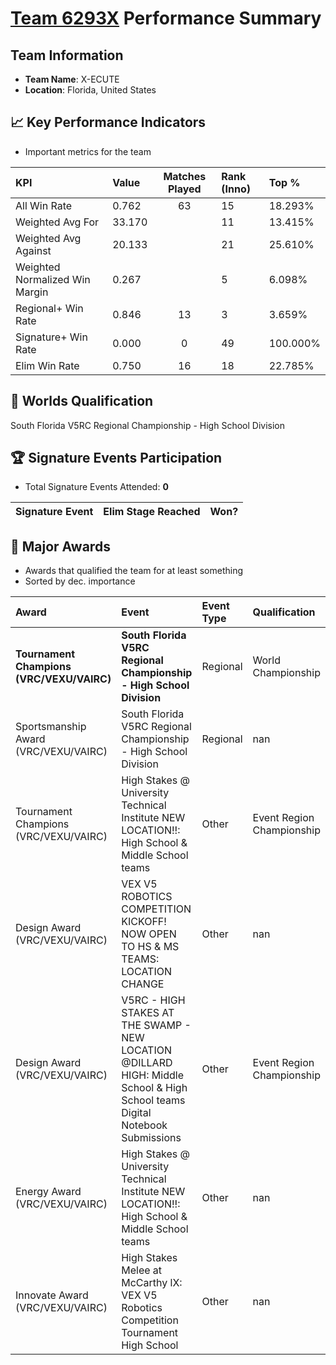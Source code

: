 # [Team 6293X](https://https://www.robotevents.com/teams/V5RC/6293X) Performance Summary

##  Team Information
- **Team Name**: X-ECUTE
- **Location**: Florida, United States

## 📈 Key Performance Indicators
- Important metrics for the team

| KPI | Value | Matches Played | Rank (Inno) | Top % |
|:---|:-----|:--------------:|:----|:-----|
| All Win Rate | 0.762 | 63 | 15 | 18.293% |
| Weighted Avg For | 33.170 |  | 11 | 13.415% |
| Weighted Avg Against | 20.133 |  | 21 | 25.610% |
| Weighted Normalized Win Margin | 0.267 |  | 5 | 6.098% |
| Regional+ Win Rate | 0.846 | 13 | 3 | 3.659% |
| Signature+ Win Rate | 0.000 | 0 | 49 | 100.000% |
| Elim Win Rate | 0.750 | 16 | 18 | 22.785% |


## 🎯 Worlds Qualification
South Florida V5RC Regional Championship - High School Division

## 🏆 Signature Events Participation
- Total Signature Events Attended: **0**

| Signature Event | Elim Stage Reached | Won? |
|:----------------|:-------------------|:----|


## 🥇 Major Awards
- Awards that qualified the team for at least something
- Sorted by dec. importance

| Award | Event | Event Type | Qualification |
|:------|:------|:-----------|:--------------|
| **Tournament Champions (VRC/VEXU/VAIRC)** | **South Florida V5RC Regional Championship - High School Division** | Regional | World Championship |
| Sportsmanship Award (VRC/VEXU/VAIRC) | South Florida V5RC Regional Championship - High School Division | Regional | nan |
| Tournament Champions (VRC/VEXU/VAIRC) | High Stakes @ University Technical Institute NEW LOCATION!!: High School & Middle School teams | Other | Event Region Championship |
| Design Award (VRC/VEXU/VAIRC) | VEX V5 ROBOTICS COMPETITION KICKOFF! NOW OPEN TO HS & MS TEAMS: LOCATION CHANGE | Other | nan |
| Design Award (VRC/VEXU/VAIRC) | V5RC - HIGH STAKES AT THE SWAMP - NEW LOCATION @DILLARD HIGH: Middle School & High School teams Digital Notebook Submissions | Other | Event Region Championship |
| Energy Award (VRC/VEXU/VAIRC) | High Stakes @ University Technical Institute NEW LOCATION!!: High School & Middle School teams | Other | nan |
| Innovate Award (VRC/VEXU/VAIRC) | High Stakes Melee at McCarthy lX: VEX V5 Robotics Competition Tournament High School | Other | nan |

